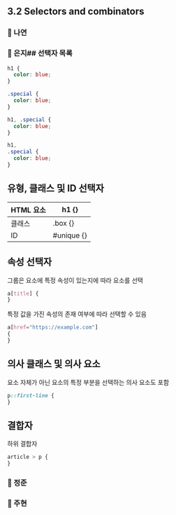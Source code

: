 ## 3.2 Selectors and combinators

### 📝 나연

### 📝 은지## 선택자 목록

```css
h1 {
  color: blue;
}

.special {
  color: blue;
}
```

```css
h1, .special {
  color: blue;
}
```

```css
h1,
.special {
  color: blue;
}
```

## 유형, 클래스 및 ID 선택자

| HTML 요소 | h1 {} |
| --- | --- |
| 클래스 | .box {} |
| ID | #unique {} |

## 속성 선택자

그룹은 요소에 특정 속성이 있는지에 따라 요소를 선택

```css
a[title] {
}
```

특정 값을 가진 속성의 존재 여부에 따라 선택할 수 있음

```css
a[href="https://example.com"]
{
}
```

## 의사 클래스 및 의사 요소

요소 자체가 아닌 요소의 특정 부분을 선택하는 의사 요소도 포함

```css
p::first-line {
}
```

## 결합자

하위 결합자

```css
article > p {
}
```


### 📝 정준

### 📝 주현

